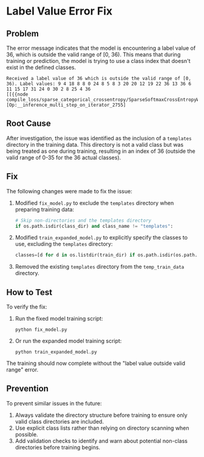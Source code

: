 # Label Value Error Fix

## Problem

The error message indicates that the model is encountering a label value of 36, which is outside the valid range of [0, 36). This means that during training or prediction, the model is trying to use a class index that doesn't exist in the defined classes.

```
Received a label value of 36 which is outside the valid range of [0, 36). Label values: 9 4 18 8 8 0 24 8 5 8 3 20 20 12 19 22 36 13 36 6 11 15 17 31 24 0 30 2 8 25 4 36
[[{{node compile_loss/sparse_categorical_crossentropy/SparseSoftmaxCrossEntropyWithLogits/SparseSoftmaxCrossEntropyWithLogits}}]] [Op:__inference_multi_step_on_iterator_2755]
```

## Root Cause

After investigation, the issue was identified as the inclusion of a `templates` directory in the training data. This directory is not a valid class but was being treated as one during training, resulting in an index of 36 (outside the valid range of 0-35 for the 36 actual classes).

## Fix

The following changes were made to fix the issue:

1. Modified `fix_model.py` to exclude the `templates` directory when preparing training data:
   ```python
   # Skip non-directories and the templates directory
   if os.path.isdir(class_dir) and class_name != "templates":
   ```

2. Modified `train_expanded_model.py` to explicitly specify the classes to use, excluding the `templates` directory:
   ```python
   classes=[d for d in os.listdir(train_dir) if os.path.isdir(os.path.join(train_dir, d)) and d != "templates"]
   ```

3. Removed the existing `templates` directory from the `temp_train_data` directory.

## How to Test

To verify the fix:

1. Run the fixed model training script:
   ```
   python fix_model.py
   ```

2. Or run the expanded model training script:
   ```
   python train_expanded_model.py
   ```

The training should now complete without the "label value outside valid range" error.

## Prevention

To prevent similar issues in the future:

1. Always validate the directory structure before training to ensure only valid class directories are included.
2. Use explicit class lists rather than relying on directory scanning when possible.
3. Add validation checks to identify and warn about potential non-class directories before training begins.